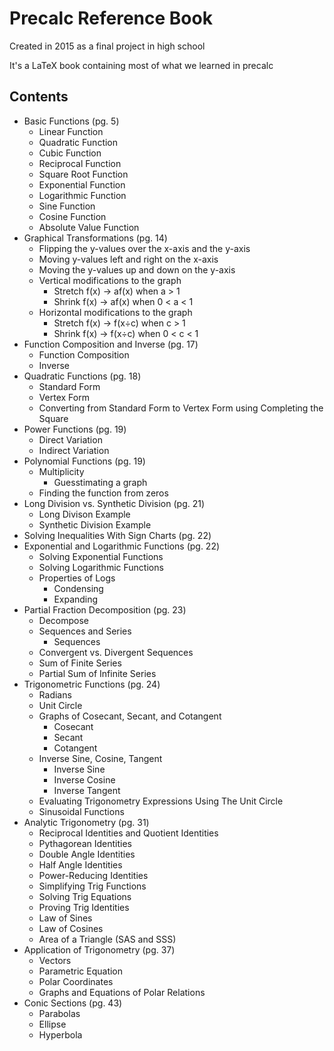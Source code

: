 # Precalc Reference Book

Created in 2015 as a final project in high school

It's a LaTeX book containing most of what we learned in precalc

## Contents
- Basic Functions (pg. 5)
  - Linear Function
  - Quadratic Function
  - Cubic Function
  - Reciprocal Function
  - Square Root Function
  - Exponential Function
  - Logarithmic Function
  - Sine Function
  - Cosine Function
  - Absolute Value Function
- Graphical Transformations (pg. 14)
  - Flipping the y-values over the x-axis and the y-axis
  - Moving y-values left and right on the x-axis
  - Moving the y-values up and down on the y-axis
  - Vertical modifications to the graph
    - Stretch f(x) → af(x) when a > 1
    - Shrink f(x) → af(x) when 0 < a < 1
  - Horizontal modifications to the graph
    - Stretch f(x) → f(x÷c) when c > 1
    - Shrink f(x) → f(x÷c) when 0 < c < 1
- Function Composition and Inverse (pg. 17)
  - Function Composition
  - Inverse
- Quadratic Functions (pg. 18)
  - Standard Form
  - Vertex Form
  - Converting from Standard Form to Vertex Form using Completing the Square
- Power Functions (pg. 19)
  - Direct Variation
  - Indirect Variation
- Polynomial Functions (pg. 19)
  - Multiplicity
    - Guesstimating a graph
  - Finding the function from zeros
- Long Division vs. Synthetic Division (pg. 21)
  - Long Divison Example
  - Synthetic Division Example
- Solving Inequalities With Sign Charts (pg. 22)
- Exponential and Logarithmic Functions (pg. 22)
  - Solving Exponential Functions
  - Solving Logarithmic Functions
  - Properties of Logs
    - Condensing
    - Expanding
- Partial Fraction Decomposition (pg. 23)
  - Decompose
  - Sequences and Series
    - Sequences
  - Convergent vs. Divergent Sequences
  - Sum of Finite Series
  - Partial Sum of Infinite Series
- Trigonometric Functions (pg. 24)
  - Radians
  - Unit Circle
  - Graphs of Cosecant, Secant, and Cotangent
    - Cosecant
    - Secant
    - Cotangent
  - Inverse Sine, Cosine, Tangent
    - Inverse Sine
    - Inverse Cosine
    - Inverse Tangent
  - Evaluating Trigonometry Expressions Using The Unit Circle
  - Sinusoidal Functions
- Analytic Trigonometry (pg. 31)
  - Reciprocal Identities and Quotient Identities
  - Pythagorean Identities
  - Double Angle Identities
  - Half Angle Identities
  - Power-Reducing Identities
  - Simplifying Trig Functions
  - Solving Trig Equations
  - Proving Trig Identities
  - Law of Sines
  - Law of Cosines
  - Area of a Triangle (SAS and SSS)
- Application of Trigonometry (pg. 37)
  - Vectors
  - Parametric Equation
  - Polar Coordinates
  - Graphs and Equations of Polar Relations
- Conic Sections (pg. 43)
  - Parabolas
  - Ellipse
  - Hyperbola
